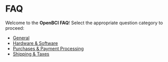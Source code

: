 # FAQ

Welcome to the **OpenBCI FAQ**! Select the appropriate question category to proceed:

* [General](http://docs.openbci.com/FAQ/01-GeneralFrequentlyAskedQuestions)
* [Hardware & Software](http://docs.openbci.com/FAQ/02-HardwareFAQ)
* [Purchases & Payment Processing](http://docs.openbci.com/FAQ/03-PaymentFAQ)
* [Shipping & Taxes](http://docs.openbci.com/FAQ/04-ShippingFAQ)

